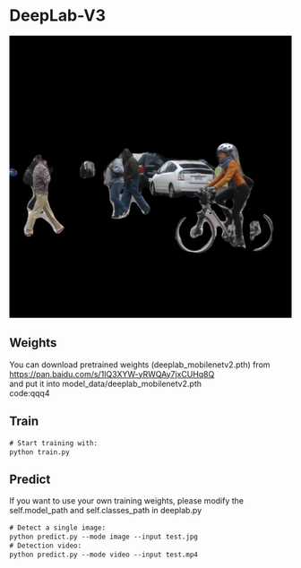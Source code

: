 # DeepLab-V3

![Detect](./repo/detect.jpg)

## Weights
You can download pretrained weights (deeplab_mobilenetv2.pth) from  https://pan.baidu.com/s/1IQ3XYW-yRWQAy7jxCUHq8Q   
and put it into model_data/deeplab_mobilenetv2.pth  
code:qqq4

## Train
```
# Start training with: 
python train.py
```

## Predict
If you want to use your own training weights, please modify the self.model_path and self.classes_path in deeplab.py
```
# Detect a single image: 
python predict.py --mode image --input test.jpg
# Detection video: 
python predict.py --mode video --input test.mp4
```
